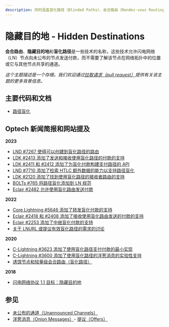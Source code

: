 ```yaml
---
description: 同时涵盖盲化路径（Blinded Paths）、会合路由（Rendez-vous Routing）和路径盲化（Route Blinding）
---
```


# 隐藏目的地 - Hidden Destinations

**会合路由**、**隐藏目的地**和**盲化路径**是一些技术的名称，这些技术允许闪电网络（LN）节点向未公布的节点发送付款，而不需要了解该节点在网络拓扑中的位置或它与其他节点共享的通道。

_这个主题描述是一个存根。我们欢迎通过_[_拉取请求（pull request）_](https://github.com/bitcoinops/bitcoinops.github.io/edit/master/\_topics/en/rendez-vous-routing.md)_提供有关该主题的更多背景信息。_

## 主要代码和文档

* [路径盲化](https://github.com/lightningnetwork/lightning-rfc/blob/route-blinding/proposals/route-blinding.md)

## Optech 新闻简报和网站提及

**2023**

* [LND #7267 使得可以创建到盲化路径的路由](https://bitcoinops.org/en/newsletters/2023/10/18/#lnd-7267)
* [LDK #2413 添加了发送和接收使用盲化路径的付款的支持](https://bitcoinops.org/en/newsletters/2023/09/20/#ldk-2413)
* [LDK #2411 和 #2412 添加了为盲化付款构建支付路径的 API](https://bitcoinops.org/en/newsletters/2023/08/30/#ldk-2411)
* [LND #7710 添加了检索 HTLC 额外数据的能力以支持路径盲化](https://bitcoinops.org/en/newsletters/2023/06/28/#lnd-7710)
* [LDK #2120 添加了找到使用盲化路径的接收者路由的支持](https://bitcoinops.org/en/newsletters/2023/06/28/#ldk-2120)
* [BOLTs #765 将路径盲化添加到 LN 规范](https://bitcoinops.org/en/newsletters/2023/04/05/#bolts-765)
* [Eclair #2482 允许使用盲化路由发送付款](https://bitcoinops.org/en/newsletters/2023/01/04/#eclair-2482)

**2022**

* [Core Lightning #5646 添加了转发盲化付款的支持](https://bitcoinops.org/en/newsletters/2022/11/02/#core-lightning-5646)
* [Eclair #2418 和 #2408 添加了接收使用盲化路由发送的付款的支持](https://bitcoinops.org/en/newsletters/2022/09/21/#eclair-2418)
* [Eclair #2253 添加了中继盲化付款的支持](https://bitcoinops.org/en/newsletters/2022/08/03/#eclair-2253)
* [关于 LNURL 或提议有效盲化路径的需求的讨论](https://bitcoinops.org/en/newsletters/2022/06/15/#blinded-paths)

**2020**

* [C-Lightning #3623 添加了使用盲化路径支付付款的最小实现](https://bitcoinops.org/en/newsletters/2020/04/22/#c-lightning-3623)
* [C-Lightning #3600 添加了使用盲化路径的洋葱消息的实验性支持](https://bitcoinops.org/en/newsletters/2020/04/08/#c-lightning-3600)
* [诱饵节点和轻量级会合路由（盲化路径）](https://bitcoinops.org/en/newsletters/2020/02/19/#decoy-nodes-and-lightweight-rendez-vous-routing)

**2018**

* [闪电网络协议 1.1 目标：隐藏目的地](https://bitcoinops.org/en/newsletters/2018/11/20/#hidden-destinations)

## 参见

* [未公布的通道（Unannounced Channels）](https://bitcoinops.org/en/topics/unannounced-channels/)
* [洋葱消息（Onion Messages）](https://bitcoinops.org/en/topics/onion-messages/)- [提议（Offers）](https://bitcoinops.org/en/topics/offers/)
